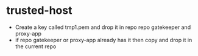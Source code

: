 # trusted-host
- Create a key called tmp1.pem and drop it in repo repo gatekeeper and proxy-app
- if repo gatekeeper or proxy-app already has it then copy and drop it in the current repo